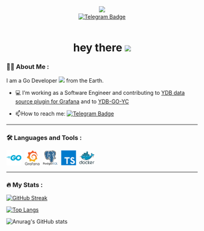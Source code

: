 <div id="header" align="center">
  <img src="https://media.giphy.com/media/M9gbBd9nbDrOTu1Mqx/giphy.gif" width="100"/>
  
  <div id="badges">
  <a href="https://t.me/savelii_murashov">
    <img src="https://img.shields.io/badge/Telegram-blue?logo=telegram&logoColor=white&style=for-the-badge" alt="Telegram         Badge"/>
  </a>
  </div>
  <img src="https://komarev.com/ghpvc/?username=msjai&style=flat-square&color=blue" alt=""/>
  <h1>
  hey there
  <img src="https://media.giphy.com/media/hvRJCLFzcasrR4ia7z/giphy.gif" width="30px"/>
  </h1>
</div>

### :man_technologist: About Me :

I am a Go Developer <img src="https://media.giphy.com/media/WUlplcMpOCEmTGBtBW/giphy.gif" width="30"> from the Earth.

- :computer: I’m working as a Software Engineer and contributing to [YDB data source plugin for Grafana](https://github.com/ydb-platform/ydb-grafana-datasource-plugin) and to [YDB-GO-YC](https://github.com/ydb-platform/ydb-go-yc)

- :mailbox:How to reach me: [![Telegram Badge](https://img.shields.io/badge/-telegram-blue?style=flat&logo=Telegram&logoColor=white)](https://t.me/savelii_murashov)

---

### :hammer_and_wrench: Languages and Tools :

<div>
  <img src="https://github.com/devicons/devicon/blob/master/icons/go/go-original-wordmark.svg" title="Go" alt="Go" width="40" height="40"/>&nbsp;
  <img src="https://github.com/devicons/devicon/blob/master/icons/grafana/grafana-original-wordmark.svg" title="Grafana" alt="Grafana" width="40" height="40"/>&nbsp;
  <img src="https://github.com/devicons/devicon/blob/master/icons/postgresql/postgresql-original-wordmark.svg" title="PostgrSQL" alt="PostgrSQL" width="40" height="40"/>&nbsp;
  <img src="https://github.com/devicons/devicon/blob/master/icons/typescript/typescript-original.svg" title="TypeScript" alt="TypeScript" width="40" height="40"/>&nbsp;
  <img src="https://github.com/devicons/devicon/blob/master/icons/docker/docker-original-wordmark.svg" title="Docker" alt="Docker" width="40" height="40"/>&nbsp;
</div>

---

### :fire: My Stats :

[![GitHub Streak](http://github-readme-streak-stats.herokuapp.com?user=msjai&theme=dark&background=000000)](https://git.io/streak-stats)

[![Top Langs](https://github-readme-stats.vercel.app/api/top-langs/?username=msjai&layout=compact&theme=vision-friendly-dark)](https://github.com/anuraghazra/github-readme-stats)

![Anurag's GitHub stats](https://github-readme-stats.vercel.app/api?username=msjai&count_private=true&show_icons=true&layout=compact&theme=vision-friendly-dark)


